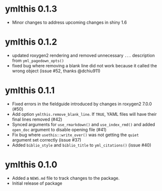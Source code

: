 # ymlthis 0.1.3
* Minor changes to address upcoming changes in shiny 1.6

# ymlthis 0.1.2

* updated roxygen2 rendering and removed unnecessary `...` description from `yml_pagedown_opts()`
* fixed bug where removing a blank line did not work because it called the wrong object (issue #52, thanks @dchiu911) 

# ymlthis 0.1.1

* Fixed errors in the fieldguide introduced by changes in roxygen2 7.0.0 (#50)
* Add option `ymlthis.remove_blank_line`. If `TRUE`, YAML files will have their final lines removed (#42)
* Synced arguments for `use_rmarkdown()` and `use_index_rmd()` and added `open_doc` argument to disable opening file (#41)
* Fix bug where `usethis::write_over()` was not getting the `quiet` argument set correctly (issue #37)
* Added `biblio_style` and `biblio_title` to `yml_citations()` (issue #40)

# ymlthis 0.1.0

* Added a `NEWS.md` file to track changes to the package.
* Initial release of package
